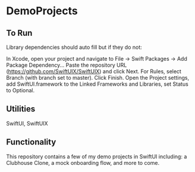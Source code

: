 # DemoProjects

## To Run
Library dependencies should auto fill but if they do not:

In Xcode, open your project and navigate to File → Swift Packages → Add Package Dependency...
Paste the repository URL (https://github.com/SwiftUIX/SwiftUIX) and click Next.
For Rules, select Branch (with branch set to master).
Click Finish.
Open the Project settings, add SwiftUI.framework to the Linked Frameworks and Libraries, set Status to Optional.

## Utilities

SwiftUI, SwiftUIX

## Functionality

This repository contains a few of my demo projects in SwiftUI including: a Clubhouse Clone, a mock onboarding flow, and more to come.
